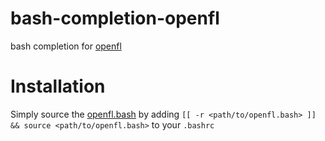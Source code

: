 # bash-completion-openfl
bash completion for [openfl](https://github.com/openfl/openfl)

# Installation
Simply source the [openfl.bash](openfl.bash) by adding `[[ -r <path/to/openfl.bash> ]] && source <path/to/openfl.bash>` to your `.bashrc`
